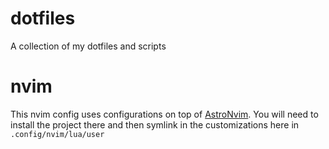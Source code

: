 # dotfiles

A collection of my dotfiles and scripts

# nvim

This nvim config uses configurations on top of [AstroNvim](https://github.com/AstroNvim/AstroNvim).
You will need to install the project there and then symlink in the customizations here in `.config/nvim/lua/user`
